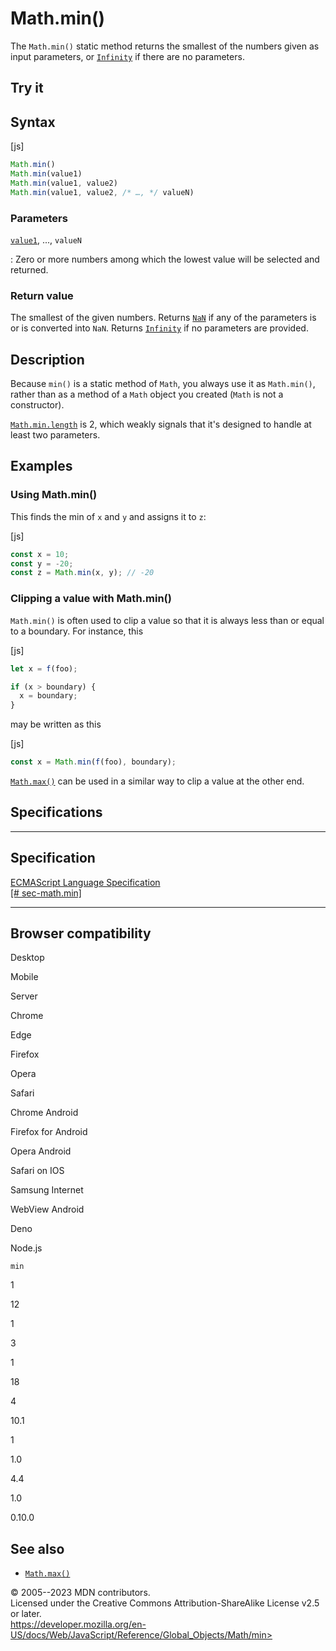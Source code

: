 Math.min()
==========

 
The `Math.min()` static method returns the smallest of the numbers given
as input parameters, or [`Infinity`](../infinity) if there are no
parameters.


 
Try it 
------

 



 
Syntax
------

 
 
 
[js]


```js
Math.min()
Math.min(value1)
Math.min(value1, value2)
Math.min(value1, value2, /* …, */ valueN)
```




 
### Parameters

 

[`value1`](#value1), ..., `valueN`

:   Zero or more numbers among which the lowest value will be selected
    and returned.



 
### Return value 

 
The smallest of the given numbers. Returns [`NaN`](../nan) if any of the
parameters is or is converted into `NaN`. Returns
[`Infinity`](../infinity) if no parameters are provided.



 
Description
-----------

 
Because `min()` is a static method of `Math`, you always use it as
`Math.min()`, rather than as a method of a `Math` object you created
(`Math` is not a constructor).

[`Math.min.length`](../function/length) is 2, which weakly signals that
it\'s designed to handle at least two parameters.



 
Examples
--------


 
### Using Math.min() 

 
This finds the min of `x` and `y` and assigns it to `z`:

 
 
[js]


```js
const x = 10;
const y = -20;
const z = Math.min(x, y); // -20
```




 
### Clipping a value with Math.min() 

 
`Math.min()` is often used to clip a value so that it is always less
than or equal to a boundary. For instance, this

 
 
[js]


```js
let x = f(foo);

if (x > boundary) {
  x = boundary;
}
```


may be written as this

 
 
[js]


```js
const x = Math.min(f(foo), boundary);
```


[`Math.max()`](max) can be used in a similar way to clip a value at the
other end.



Specifications
--------------

 
  -----------------------------------------------------------------------------------------------
  Specification
  -----------------------------------------------------------------------------------------------
  [ECMAScript Language Specification\
  [\#
  sec-math.min]](https://tc39.es/ecma262/multipage/numbers-and-dates.html#sec-math.min)

  -----------------------------------------------------------------------------------------------


Browser compatibility 
---------------------

 


Desktop

Mobile

Server

Chrome

Edge

Firefox

Opera

Safari

Chrome Android

Firefox for Android

Opera Android

Safari on IOS

Samsung Internet

WebView Android

Deno

Node.js

`min`

1

12

1

3

1

18

4

10.1

1

1.0

4.4

1.0

0.10.0

 
See also 
--------

 
-   [`Math.max()`](max)



 
© 2005--2023 MDN contributors.\
Licensed under the Creative Commons Attribution-ShareAlike License v2.5
or later.\
https://developer.mozilla.org/en-US/docs/Web/JavaScript/Reference/Global_Objects/Math/min>

